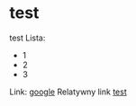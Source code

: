 test
====

test
Lista:
* 1
* 2
* 3

Link: [google](https://google.pl)
Relatywny link [test](/test.txt)

